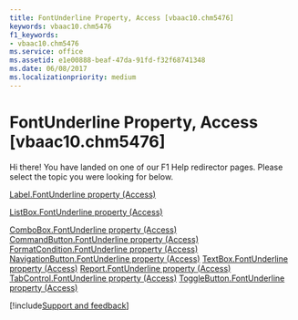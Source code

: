 ```yaml
---
title: FontUnderline Property, Access [vbaac10.chm5476]
keywords: vbaac10.chm5476
f1_keywords:
- vbaac10.chm5476
ms.service: office
ms.assetid: e1e00888-beaf-47da-91fd-f32f68741348
ms.date: 06/08/2017
ms.localizationpriority: medium
---
```



# FontUnderline Property, Access [vbaac10.chm5476]

Hi there! You have landed on one of our F1 Help redirector pages. Please select the topic you were looking for below.

[Label.FontUnderline property (Access)](https://msdn.microsoft.com/library/0d087af3-06a3-7404-cc02-8d4bc8965c6d%28Office.15%29.aspx)

[ListBox.FontUnderline property (Access)](https://msdn.microsoft.com/library/1b89f608-9d05-015c-b7a5-8f7f9e3ec271%28Office.15%29.aspx)

[ComboBox.FontUnderline property (Access)](https://msdn.microsoft.com/library/54ee770c-4e75-fbc7-0453-99fc2c2456c1%28Office.15%29.aspx)
[CommandButton.FontUnderline property (Access)](https://msdn.microsoft.com/library/1882cbe8-3e22-9224-bb18-a5f3aa9cf737%28Office.15%29.aspx)
[FormatCondition.FontUnderline property (Access)](https://msdn.microsoft.com/library/bb70c197-8c17-2e31-23e9-c97f58cd434b%28Office.15%29.aspx)
[NavigationButton.FontUnderline property (Access)](https://msdn.microsoft.com/library/e5839cc1-d600-d46b-0433-d50aaadd79ca%28Office.15%29.aspx)
[TextBox.FontUnderline property (Access)](https://msdn.microsoft.com/library/67bf0551-21c0-73cd-9418-dc7b3582f53c%28Office.15%29.aspx)
[Report.FontUnderline property (Access)](https://msdn.microsoft.com/library/37f62220-069d-939d-7ad0-e9f25ae6bf36%28Office.15%29.aspx)
[TabControl.FontUnderline property (Access)](https://msdn.microsoft.com/library/d19bccfa-4618-d95e-7467-eee15ba59336%28Office.15%29.aspx)
[ToggleButton.FontUnderline property (Access)](https://msdn.microsoft.com/library/fef06d9f-f21f-a753-9822-f1e823ab10b4%28Office.15%29.aspx)

[!include[Support and feedback](~/includes/feedback-boilerplate.md)]